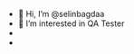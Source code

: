 - 👋 Hi, I’m @selinbagdaa
- 👀 I’m interested in QA Tester
- 
- 
<!---
selinbagdaa/selinbagdaa is a ✨ special ✨ repository because its `README.md` (this file) appears on your GitHub profile.
You can click the Preview link to take a look at your changes.
--->

